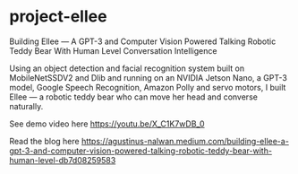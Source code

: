 # project-ellee

Building Ellee — A GPT-3 and Computer Vision Powered Talking Robotic Teddy Bear With Human Level Conversation Intelligence

Using an object detection and facial recognition system built on MobileNetSSDV2 and Dlib and running on an NVIDIA Jetson Nano, a GPT-3 model, Google Speech Recognition, Amazon Polly and servo motors, I built Ellee — a robotic teddy bear who can move her head and converse naturally.

See demo video here
https://youtu.be/X_C1K7wDB_0

Read the blog here
https://agustinus-nalwan.medium.com/building-ellee-a-gpt-3-and-computer-vision-powered-talking-robotic-teddy-bear-with-human-level-db7d08259583
